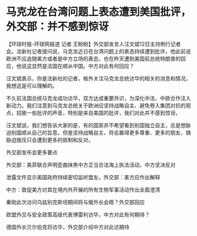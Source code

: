# 马克龙在台湾问题上表态遭到美国批评，外交部：并不感到惊讶

【环球时报-环球网报道 记者
王盼盼】外交部发言人汪文斌12日主持例行记者会。法新社记者提问说，马克龙近日在台湾问题上的表态持续遭到批评，他此前说欧洲不应追随美方或者是中方立场的表态，也在昨天遭到美国前总统特朗普的回应，他说这显然是法国在顺从中国。中方对此有何回应？

汪文斌表示，你是法新社的记者，格外关注马克龙总统访华的相关的消息和情况，我想这是可以理解的。

不久前法国总统马克龙成功访华，双方达成重要共识，为深化中法、中欧合作注入新动力。我们注意到马克龙总统关于欧洲应坚持战略自主、避免卷入集团对抗的观点，招致一些批评的声音，特别是来自美国的批评，我们对此并不感到惊讶。

汪文斌说，我们想告诉大家的是，有的国家并不希望看到别国独立自主，总是想胁迫别国顺从自己的旨意。但是坚持战略自主，将会赢得更多尊重、更多的朋友，搞胁迫施压只会遭到更多的抵制和反对。

外交部发布会更多要点

外交部：美菲联合声明歪曲抹黑中方正当合法海上执法活动，中方坚决反对

泄露文件显示美国政府持续密切监听盟友，外交部：美方应作出解释

中方：敦促美方对其在境内外开展的所有生物军事活动作出全面澄清

秦刚此次访问乌兹别克斯坦期间将与俄外长会晤？外交部回应

欧盟外交与安全政策高级代表博雷利访华，中方对此有何期待？

德国外长贝尔伯克将访华，外交部介绍中方对此访期待

